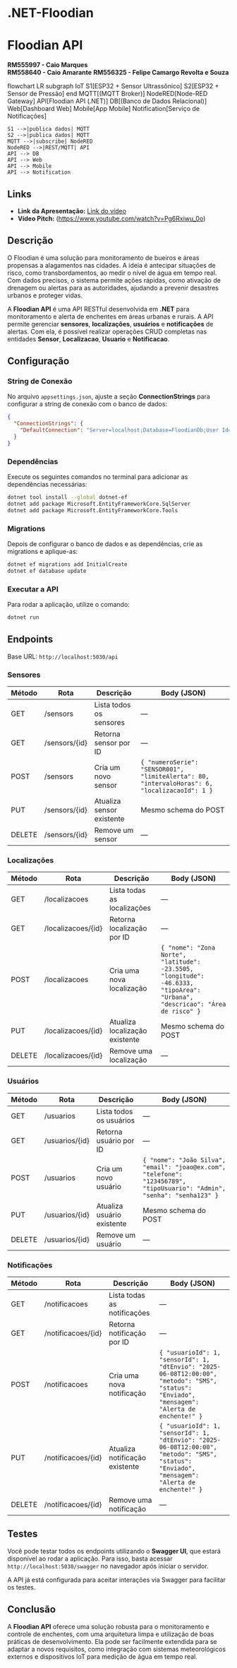 # .NET-Floodian

# Floodian API
**RM555997 - Caio Marques**  
**RM558640 - Caio Amarante**
**RM556325 - Felipe Camargo Revolta e Souza**  

flowchart LR
    subgraph IoT
        S1[ESP32 + Sensor Ultrassônico]
        S2[ESP32 + Sensor de Pressão]
    end
    MQTT[(MQTT Broker)]
    NodeRED[Node-RED Gateway]
    API[Floodian API (.NET)]
    DB[(Banco de Dados Relacional)]
    Web[Dashboard Web]
    Mobile[App Mobile]
    Notification[Serviço de Notificações]

    S1 -->|publica dados| MQTT
    S2 -->|publica dados| MQTT
    MQTT -->|subscribe| NodeRED
    NodeRED -->|REST/MQTT| API
    API --> DB
    API --> Web
    API --> Mobile
    API --> Notification


## Links

- **Link da Apresentação:** [Link do vídeo](URL_DA_DEMONSTRACAO)
- **Vídeo Pitch:** (https://www.youtube.com/watch?v=Pg6Rxiwu_0o)


## Descrição
O Floodian é uma solução para monitoramento de bueiros e áreas propensas a alagamentos nas cidades. A ideia é antecipar situações de risco, como transbordamentos, ao medir o nível de água em tempo real. Com dados precisos, o sistema permite ações rápidas, como ativação de drenagem ou alertas para as autoridades, ajudando a prevenir desastres urbanos e proteger vidas.

A **Floodian API** é uma API RESTful desenvolvida em **.NET** para monitoramento e alerta de enchentes em áreas urbanas e rurais. A API permite gerenciar **sensores**, **localizações**, **usuários** e **notificações** de alertas. Com ela, é possível realizar operações CRUD completas nas entidades **Sensor**, **Localizacao**, **Usuario** e **Notificacao**.

## Configuração

### String de Conexão
No arquivo `appsettings.json`, ajuste a seção **ConnectionStrings** para configurar a string de conexão com o banco de dados:

```json
{
  "ConnectionStrings": {
    "DefaultConnection": "Server=localhost;Database=FloodianDb;User Id=SEU_USUARIO;Password=SUA_SENHA;"
  }
}
```

### Dependências
Execute os seguintes comandos no terminal para adicionar as dependências necessárias:

```bash
dotnet tool install --global dotnet-ef
dotnet add package Microsoft.EntityFrameworkCore.SqlServer
dotnet add package Microsoft.EntityFrameworkCore.Tools
```

### Migrations

Depois de configurar o banco de dados e as dependências, crie as migrations e aplique-as:

```bash
dotnet ef migrations add InitialCreate
dotnet ef database update
```

### Executar a API

Para rodar a aplicação, utilize o comando:

```bash
dotnet run
```

## Endpoints

Base URL: `http://localhost:5030/api`

### Sensores

| Método | Rota            | Descrição                     | Body (JSON)                                                                 |
|--------|-----------------|-------------------------------|-----------------------------------------------------------------------------|
| GET    | /sensors        | Lista todos os sensores       | —                                                                           |
| GET    | /sensors/{id}   | Retorna sensor por ID         | —                                                                           |
| POST   | /sensors        | Cria um novo sensor           | `{ "numeroSerie": "SENSOR001", "limiteAlerta": 80, "intervaloHoras": 6, "localizacaoId": 1 }` |
| PUT    | /sensors/{id}   | Atualiza sensor existente     | Mesmo schema do POST                                                        |
| DELETE | /sensors/{id}   | Remove um sensor              | —                                                                           |

### Localizações

| Método | Rota                  | Descrição                          | Body (JSON)                                                                                               |
|--------|-----------------------|------------------------------------|-----------------------------------------------------------------------------------------------------------|
| GET    | /localizacoes         | Lista todas as localizações        | —                                                                                                         |
| GET    | /localizacoes/{id}    | Retorna localização por ID         | —                                                                                                         |
| POST   | /localizacoes         | Cria uma nova localização          | `{ "nome": "Zona Norte", "latitude": -23.5505, "longitude": -46.6333, "tipoArea": "Urbana", "descricao": "Área de risco" }` |
| PUT    | /localizacoes/{id}    | Atualiza localização existente     | Mesmo schema do POST                                                                                      |
| DELETE | /localizacoes/{id}    | Remove uma localização             | —                                                                                                         |

### Usuários

| Método | Rota              | Descrição                      | Body (JSON)                                                                                               |
|--------|-------------------|--------------------------------|-----------------------------------------------------------------------------------------------------------|
| GET    | /usuarios         | Lista todos os usuários        | —                                                                                                         |
| GET    | /usuarios/{id}    | Retorna usuário por ID         | —                                                                                                         |
| POST   | /usuarios         | Cria um novo usuário           | `{ "nome": "João Silva", "email": "joao@ex.com", "telefone": "123456789", "tipoUsuario": "Admin", "senha": "senha123" }` |
| PUT    | /usuarios/{id}    | Atualiza usuário existente     | Mesmo schema do POST                                                                                      |
| DELETE | /usuarios/{id}    | Remove um usuário              | —                                                                                                         |

### Notificações

| Método | Rota                   | Descrição                      | Body (JSON)                                                                                                                   |
|--------|------------------------|--------------------------------|-------------------------------------------------------------------------------------------------------------------------------|
| GET    | /notificacoes          | Lista todas as notificações    | —                                                                                                                             |
| GET    | /notificacoes/{id}     | Retorna notificação por ID     | —                                                                                                                             |
| POST   | /notificacoes          | Cria uma nova notificação      | `{ "usuarioId": 1, "sensorId": 1, "dtEnvio": "2025-06-08T12:00:00", "metodo": "SMS", "status": "Enviado", "mensagem": "Alerta de enchente!" }` |
| PUT    | /notificacoes/{id}     | Atualiza notificação existente | `{ "usuarioId": 1, "sensorId": 1, "dtEnvio": "2025-06-08T12:00:00", "metodo": "SMS", "status": "Enviado", "mensagem": "Alerta de enchente!" }` |
| DELETE | /notificacoes/{id}     | Remove uma notificação         | —                                                                                                                             |

## Testes

Você pode testar todos os endpoints utilizando o **Swagger UI**, que estará disponível ao rodar a aplicação. Para isso, basta acessar `http://localhost:5030/swagger` no navegador após iniciar o servidor.

A API já está configurada para aceitar interações via Swagger para facilitar os testes.

## Conclusão

A **Floodian API** oferece uma solução robusta para o monitoramento e controle de enchentes, com uma arquitetura limpa e utilização de boas práticas de desenvolvimento. Ela pode ser facilmente extendida para se adaptar a novos requisitos, como integração com sistemas meteorológicos externos e dispositivos IoT para medição de água em tempo real.

